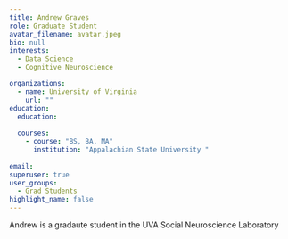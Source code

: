 ```yaml
---
title: Andrew Graves
role: Graduate Student
avatar_filename: avatar.jpeg
bio: null
interests:
  - Data Science
  - Cognitive Neuroscience

organizations:
  - name: University of Virginia
    url: ""
education:
  education:
  
  courses:
    - course: "BS, BA, MA"
      institution: "Appalachian State University "
       
email: 
superuser: true
user_groups:
  - Grad Students
highlight_name: false
---
```


Andrew is a gradaute student in the UVA Social Neuroscience Laboratory
